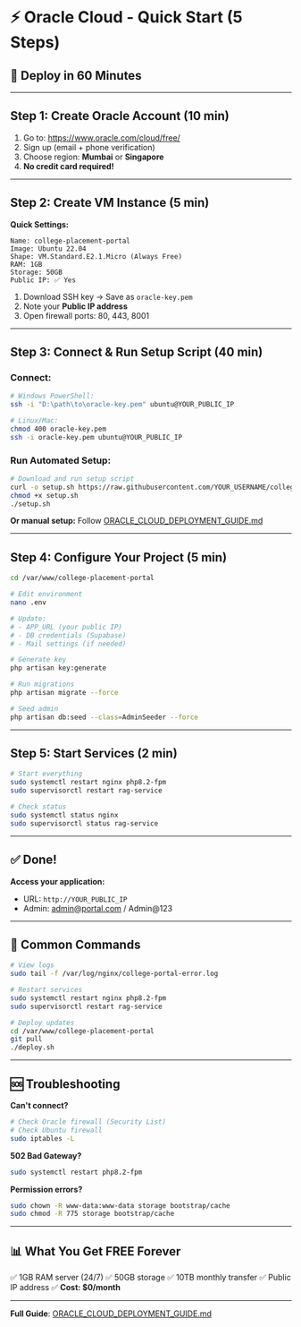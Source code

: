 # ⚡ Oracle Cloud - Quick Start (5 Steps)

## 🚀 Deploy in 60 Minutes

---

## Step 1: Create Oracle Account (10 min)
1. Go to: https://www.oracle.com/cloud/free/
2. Sign up (email + phone verification)
3. Choose region: **Mumbai** or **Singapore**
4. **No credit card required!**

---

## Step 2: Create VM Instance (5 min)

**Quick Settings:**
```
Name: college-placement-portal
Image: Ubuntu 22.04
Shape: VM.Standard.E2.1.Micro (Always Free)
RAM: 1GB
Storage: 50GB
Public IP: ✅ Yes
```

1. Download SSH key → Save as `oracle-key.pem`
2. Note your **Public IP address**
3. Open firewall ports: 80, 443, 8001

---

## Step 3: Connect & Run Setup Script (40 min)

### Connect:
```bash
# Windows PowerShell:
ssh -i "D:\path\to\oracle-key.pem" ubuntu@YOUR_PUBLIC_IP

# Linux/Mac:
chmod 400 oracle-key.pem
ssh -i oracle-key.pem ubuntu@YOUR_PUBLIC_IP
```

### Run Automated Setup:
```bash
# Download and run setup script
curl -o setup.sh https://raw.githubusercontent.com/YOUR_USERNAME/college-placement-portal/main/oracle-setup.sh
chmod +x setup.sh
./setup.sh
```

**Or manual setup:** Follow [ORACLE_CLOUD_DEPLOYMENT_GUIDE.md](./ORACLE_CLOUD_DEPLOYMENT_GUIDE.md)

---

## Step 4: Configure Your Project (5 min)

```bash
cd /var/www/college-placement-portal

# Edit environment
nano .env

# Update:
# - APP_URL (your public IP)
# - DB credentials (Supabase)
# - Mail settings (if needed)

# Generate key
php artisan key:generate

# Run migrations
php artisan migrate --force

# Seed admin
php artisan db:seed --class=AdminSeeder --force
```

---

## Step 5: Start Services (2 min)

```bash
# Start everything
sudo systemctl restart nginx php8.2-fpm
sudo supervisorctl restart rag-service

# Check status
sudo systemctl status nginx
sudo supervisorctl status rag-service
```

---

## ✅ Done!

**Access your application:**
- URL: `http://YOUR_PUBLIC_IP`
- Admin: admin@portal.com / Admin@123

---

## 🔧 Common Commands

```bash
# View logs
sudo tail -f /var/log/nginx/college-portal-error.log

# Restart services
sudo systemctl restart nginx php8.2-fpm
sudo supervisorctl restart rag-service

# Deploy updates
cd /var/www/college-placement-portal
git pull
./deploy.sh
```

---

## 🆘 Troubleshooting

**Can't connect?**
```bash
# Check Oracle firewall (Security List)
# Check Ubuntu firewall
sudo iptables -L
```

**502 Bad Gateway?**
```bash
sudo systemctl restart php8.2-fpm
```

**Permission errors?**
```bash
sudo chown -R www-data:www-data storage bootstrap/cache
sudo chmod -R 775 storage bootstrap/cache
```

---

## 📊 What You Get FREE Forever

✅ 1GB RAM server (24/7)
✅ 50GB storage
✅ 10TB monthly transfer
✅ Public IP address
✅ **Cost: $0/month**

---

**Full Guide**: [ORACLE_CLOUD_DEPLOYMENT_GUIDE.md](./ORACLE_CLOUD_DEPLOYMENT_GUIDE.md)

